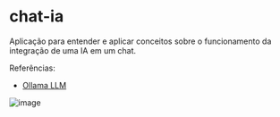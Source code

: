 # chat-ia

Aplicação para entender e aplicar conceitos sobre o funcionamento da integração de uma IA em um chat.

Referências:
- [Ollama LLM](https://github.com/ollama/ollama)

![image](https://github.com/user-attachments/assets/3cd430ef-7e47-4b75-9ed9-fd1b46c8a54c)
